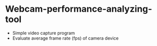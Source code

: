 # Webcam-performance-analyzing-tool

* Simple video capture program
* Evaluate average frame rate (fps) of camera device
